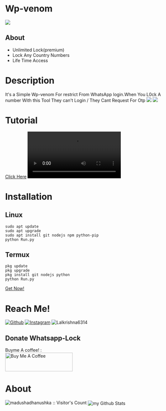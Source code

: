 #  Wp-venom

![](https://raw.githubusercontent.com/STARK-404/Whatsapp-Lock/main/images/intro.jpg)
## About
- Unlimited Lock(premium)
- Lock Any Country Numbers
- Life Time Access
# Description
It's a Simple Wp-venom  For restrict From  WhatsApp login.When You L0ck A number With this Tool They can't Login / They Cant Request For Otp
![](https://raw.githubusercontent.com/STARK-404/Whatsapp-Lock/main/images/l0ck.jpg)
![](https://raw.githubusercontent.com/STARK-404/Whatsapp-Lock/main/images/Screenshot_2024-04-17-08-01-25-928_com.whatsapp~2.jpg)

# Tutorial


<a href='https://mrstarkstore.000webhostapp.com/Tutorial.mp4'>Click Here</a>
<video src='https://mrstarkstore.000webhostapp.com/Tutorial.mp4'> </video>

# Installation
## Linux
```
sudo apt update 
sudo apt upgrade
sudo apt install git nodejs npm python-pip
python Run.py
```
## Termux
```
pkg update 
pkg upgrade 
pkg install git nodejs python
python Run.py
```

<a href='mailto:unknownshooter509@gmail.com?Subject=Lock!'>Get Now!</a>

# Reach Me!
<a href="https://github.com/STARK-404/"><img title="Github" src="https://img.shields.io/badge/STARK-404-brightgreen?style=for-the-badge&logo=github"></a>
<a href="https://www.instagram.com/la1uuuuu/" target="_blank"><img src="https://img.shields.io/badge/Instagram-%23E4405F.svg?&style=flat-square&logo=instagram&logoColor=white" alt="Instagram"></a>
<img src="https://img.shields.io/twitter/follow/Lalkrishna6314?logo=twitter&r&style=for-the-badge" alt="Lalkrishna6314" />
<div id='badge'>
  
## Donate Whatsapp-Lock

Buyme A coffee! :
<br>
<a href="https://www.buymeacoffee.com/mrstarkin" target="_blank"><img src="https://cdn.buymeacoffee.com/buttons/v2/default-yellow.png" alt="Buy Me A Coffee" style="height: 60px !important;width: 217px !important;" ></a>

# About 
<img src="https://profile-counter.glitch.me/{STARK-404}/count.svg" alt="madushadhanushka :: Visitor's Count" />
<img align="center" src="https://github-readme-stats.vercel.app/api?username=STARK-404&include_all_commits=true&count_private=true&show_icons=true&line_height=20&title_color=2B5BBD&icon_color=1124BB&text_color=A1A1A1&bg_color=0,000000,130F40" alt="my Github Stats"/>
